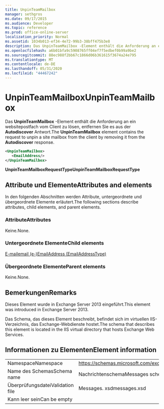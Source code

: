 ```yaml
---
title: UnpinTeamMailbox
manager: sethgros
ms.date: 09/17/2015
ms.audience: Developer
ms.topic: reference
ms.prod: office-online-server
localization_priority: Normal
ms.assetid: 1034b013-ef34-4e72-99b3-38bff475b3e8
description: Das UnpinTeamMailbox -Element enthält die Anforderung an ein websitepostfach vom Client zu lösen, entfernen Sie es aus der Autodiscover Antwort.
ms.openlocfilehash: a6b01bfa9c5908765ff04ef7f5edbef0b99a9be2
ms.sourcegitcommit: 88ec988f2bb67c1866d06b361615f3674a24e795
ms.translationtype: MT
ms.contentlocale: de-DE
ms.lasthandoff: 05/31/2020
ms.locfileid: "44467242"
---
```

# <a name="unpinteammailbox"></a><span data-ttu-id="8a834-103">UnpinTeamMailbox</span><span class="sxs-lookup"><span data-stu-id="8a834-103">UnpinTeamMailbox</span></span>

<span data-ttu-id="8a834-104">Das **UnpinTeamMailbox** -Element enthält die Anforderung an ein websitepostfach vom Client zu lösen, entfernen Sie es aus der **Autodiscover** Antwort.</span><span class="sxs-lookup"><span data-stu-id="8a834-104">The **UnpinTeamMailbox** element contains the request to unpin a site mailbox from the client by removing it from the **Autodiscover** response.</span></span> 
  
```XML
<UnpinTeamMailbox>
   <EmailAddress/>
</UnpinTeamMailbox>
```

 <span data-ttu-id="8a834-105">**UnpinTeamMailboxRequestType**</span><span class="sxs-lookup"><span data-stu-id="8a834-105">**UnpinTeamMailboxRequestType**</span></span>
## <a name="attributes-and-elements"></a><span data-ttu-id="8a834-106">Attribute und Elemente</span><span class="sxs-lookup"><span data-stu-id="8a834-106">Attributes and elements</span></span>

<span data-ttu-id="8a834-107">In den folgenden Abschnitten werden Attribute, untergeordnete und übergeordnete Elemente erläutert.</span><span class="sxs-lookup"><span data-stu-id="8a834-107">The following sections describe attributes, child elements, and parent elements.</span></span>
  
### <a name="attributes"></a><span data-ttu-id="8a834-108">Attribute</span><span class="sxs-lookup"><span data-stu-id="8a834-108">Attributes</span></span>

<span data-ttu-id="8a834-109">Keine.</span><span class="sxs-lookup"><span data-stu-id="8a834-109">None.</span></span>
  
### <a name="child-elements"></a><span data-ttu-id="8a834-110">Untergeordnete Elemente</span><span class="sxs-lookup"><span data-stu-id="8a834-110">Child elements</span></span>

[<span data-ttu-id="8a834-111">E-mailemail (e-)</span><span class="sxs-lookup"><span data-stu-id="8a834-111">EmailAddress (EmailAddressType)</span></span>](emailaddress-emailaddresstype.md)
  
### <a name="parent-elements"></a><span data-ttu-id="8a834-112">Übergeordnete Elemente</span><span class="sxs-lookup"><span data-stu-id="8a834-112">Parent elements</span></span>

<span data-ttu-id="8a834-113">Keine.</span><span class="sxs-lookup"><span data-stu-id="8a834-113">None.</span></span>
  
## <a name="remarks"></a><span data-ttu-id="8a834-114">Bemerkungen</span><span class="sxs-lookup"><span data-stu-id="8a834-114">Remarks</span></span>

<span data-ttu-id="8a834-115">Dieses Element wurde in Exchange Server 2013 eingeführt.</span><span class="sxs-lookup"><span data-stu-id="8a834-115">This element was introduced in Exchange Server 2013.</span></span>
  
<span data-ttu-id="8a834-116">Das Schema, das dieses Element beschreibt, befindet sich im virtuellen IIS-Verzeichnis, das Exchange-Webdienste hostet.</span><span class="sxs-lookup"><span data-stu-id="8a834-116">The schema that describes this element is located in the IIS virtual directory that hosts Exchange Web Services.</span></span>
  
## <a name="element-information"></a><span data-ttu-id="8a834-117">Informationen zu Elementen</span><span class="sxs-lookup"><span data-stu-id="8a834-117">Element information</span></span>

|||
|:-----|:-----|
|<span data-ttu-id="8a834-118">Namespace</span><span class="sxs-lookup"><span data-stu-id="8a834-118">Namespace</span></span>  <br/> |https://schemas.microsoft.com/exchange/services/2006/messages  <br/> |
|<span data-ttu-id="8a834-119">Name des Schemas</span><span class="sxs-lookup"><span data-stu-id="8a834-119">Schema name</span></span>  <br/> |<span data-ttu-id="8a834-120">Nachrichtenschema</span><span class="sxs-lookup"><span data-stu-id="8a834-120">Messages schema</span></span>  <br/> |
|<span data-ttu-id="8a834-121">Überprüfungsdatei</span><span class="sxs-lookup"><span data-stu-id="8a834-121">Validation file</span></span>  <br/> |<span data-ttu-id="8a834-122">Messages. xsd</span><span class="sxs-lookup"><span data-stu-id="8a834-122">messages.xsd</span></span>  <br/> |
|<span data-ttu-id="8a834-123">Kann leer sein</span><span class="sxs-lookup"><span data-stu-id="8a834-123">Can be empty</span></span>  <br/> ||
   


